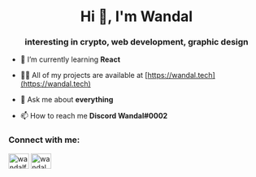 <h1 align="center">Hi 👋, I'm Wandal</h1>
<h3 align="center">interesting in crypto, web development, graphic design </h3>


- 🌱 I’m currently learning **React**

- 👨‍💻 All of my projects are available at [https://wandal.tech](https://wandal.tech)

- 💬 Ask me about **everything**

- 📫 How to reach me **Discord Wandal#0002**

<h3 align="left">Connect with me:</h3>
<p align="left">
<a href="https://twitter.com/wandalofficial" target="blank"><img align="center" src="https://raw.githubusercontent.com/rahuldkjain/github-profile-readme-generator/master/src/images/icons/Social/twitter.svg" alt="wandalfire" height="30" width="40" /></a>
<a href="https://instagram.com/wandal.xyz" target="blank"><img align="center" src="https://raw.githubusercontent.com/rahuldkjain/github-profile-readme-generator/master/src/images/icons/Social/instagram.svg" alt="wandal.xyz" height="30" width="40" /></a>
</p>


